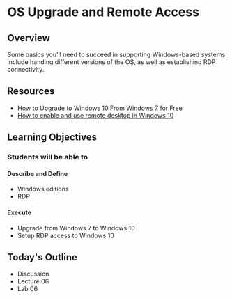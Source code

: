 # OS Upgrade and Remote Access

## Overview

Some basics you'll need to succeed in supporting Windows-based systems include handing different versions of the OS, as well as establishing RDP connectivity.

## Resources

- [How to Upgrade to Windows 10 From Windows 7 for Free](https://www.howtogeek.com/509087/how-to-upgrade-from-windows-7-to-windows-10-for-free/)
- [How to enable and use remote desktop in Windows 10](https://www.techradar.com/how-to/how-to-enable-and-use-remote-desktop-in-windows-10)

## Learning Objectives

### Students will be able to

#### Describe and Define

- Windows editions
- RDP

#### Execute

- Upgrade from Windows 7 to Windows 10
- Setup RDP access to Windows 10

## Today's Outline

- Discussion
- Lecture 06 
- Lab 06 
